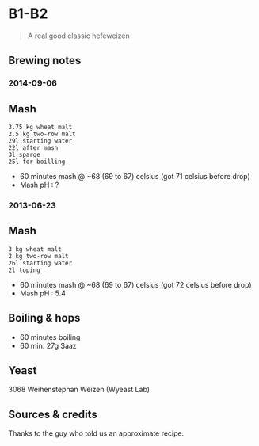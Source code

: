 # B1-B2

> A real good classic hefeweizen

## Brewing notes

### 2014-09-06

## Mash

```mash
3.75 kg wheat malt
2.5 kg two-row malt
29l starting water
22l after mash
3l sparge
25l for boilling
```

- 60 minutes mash @ ~68 (69 to 67) celsius (got 71 celsius before drop)
- Mash pH : ?

### 2013-06-23

## Mash

```mash
3 kg wheat malt
2 kg two-row malt
26l starting water
2l toping
```

- 60 minutes mash @ ~68 (69 to 67) celsius (got 72 celsius before drop)
- Mash pH : 5.4

## Boiling & hops

- 60 minutes boiling
- 60 min. 27g Saaz

## Yeast

3068 Weihenstephan Weizen (Wyeast Lab)

## Sources & credits

Thanks to the guy who told us an approximate recipe.
